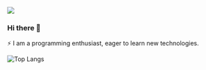 ![](https://komarev.com/ghpvc/?username=AlexandruAndrita&flat)

### Hi there 👋

⚡ I am a programming enthusiast, eager to learn new technologies.  <br/>

![Top Langs](https://github-readme-stats.vercel.app/api/top-langs/?username=AlexandruAndrita&hide_progress=true)
